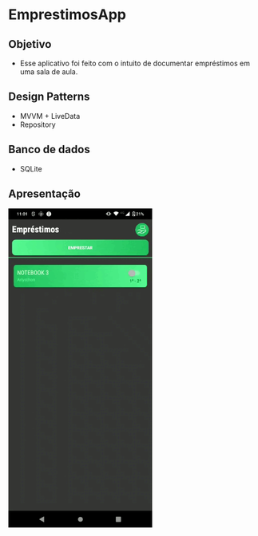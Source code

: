 # EmprestimosApp
 
## Objetivo

- Esse aplicativo foi feito com o intuito de documentar empréstimos em uma sala de aula.

## Design Patterns

- MVVM + LiveData
- Repository

## Banco de dados

- SQLite

## Apresentação

 ![Apresentação](https://github.com/ArlysthonFeitosa/EmprestimosApp/blob/main/presentation_resource/presentation.gif)

